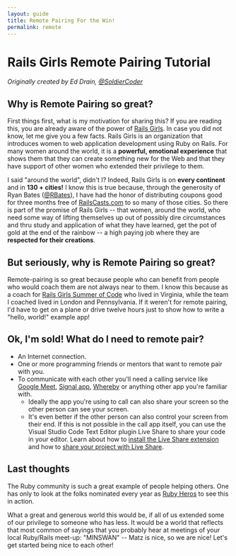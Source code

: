 ```yaml
---
layout: guide
title: Remote Pairing For the Win!
permalink: remote
---
```


# Rails Girls Remote Pairing Tutorial

*Originally created by Ed Drain, [@SoldierCoder](https://twitter.com/soldiercoder)*

## Why is Remote Pairing so great?

First things first, what is my motivation for sharing this?  If you are reading this, you are already aware of the power of [Rails Girls](http://railsgirls.com).  In case you did not know, let me give you a few facts.  Rails Girls is an organization that introduces women to web application development using Ruby on Rails.  For many women around the world, it is a **powerful, emotional experience** that shows them that they can create something new for the Web and that they have support of other women who extended their privilege to them.

I said "around the world", didn't I?  Indeed, Rails Girls is on **every continent** and in **130 \+ cities!**  I know this is true because, through the generosity of Ryan Bates ([@RBates](https://twitter.com/rbates)), I have had the honor of distributing coupons good for three months free of [RailsCasts.com](http://railscasts.com) to so many of those cities. So there is part of the promise of Rails Girls -- that women, around the world, who need some way of lifting themselves up out of possibly dire circumstances and thru study and application of what they have learned, get the pot of gold at the end of the rainbow -- a high paying job where they are **respected for their creations**.

## But seriously, why is Remote Pairing so great?

Remote-pairing is so great because people who can benefit from people who would coach them are not always near to them.  I know this because as a coach for [Rails Girls Summer of Code](https://railsgirlssummerofcode.org) who lived in Virginia, while the team I coached lived in London and Pennsylvania.  If it weren't for remote pairing, I'd have to get on a plane or drive twelve hours just to show how to write a "hello, world!" example app!

## Ok, I'm sold!  What do I need to remote pair?

* An Internet connection.
* One or more programming friends or mentors that want to remote pair with you.
* To communicate with each other you'll need a calling service like [Google Meet](https://apps.google.com/meet/), [Signal app](https://signal.org/), [Whereby](https://whereby.com/) or anything other app you're familiar with.
    - Ideally the app you're using to call can also share your screen so the other person can see your screen.
    - It's even better if the other person can also control your screen from their end. If this is not possible in the call app itself, you can use the Visual Studio Code Text Editor plugin Live Share to share your code in your editor. Learn about how to [install the Live Share extension](https://learn.microsoft.com/en-us/visualstudio/liveshare/use/install-live-share-visual-studio-code) and how to [share your project with Live Share](https://learn.microsoft.com/en-us/visualstudio/liveshare/use/share-project-join-session-visual-studio-code).

## Last thoughts

The Ruby community is such a great example of people helping others.  One has only to look at the folks nominated every year as [Ruby Heros](http://rubyheroes.com/) to see  this in action.

What a great and generous world this would be, if all of us extended some of our privilege to someone who has less.  It would be a world that reflects that most common of sayings that you probably hear at meetings of your local Ruby/Rails meet-up: "MINSWAN" -- Matz is nice, so we are nice!  Let's get started being nice to each other!
